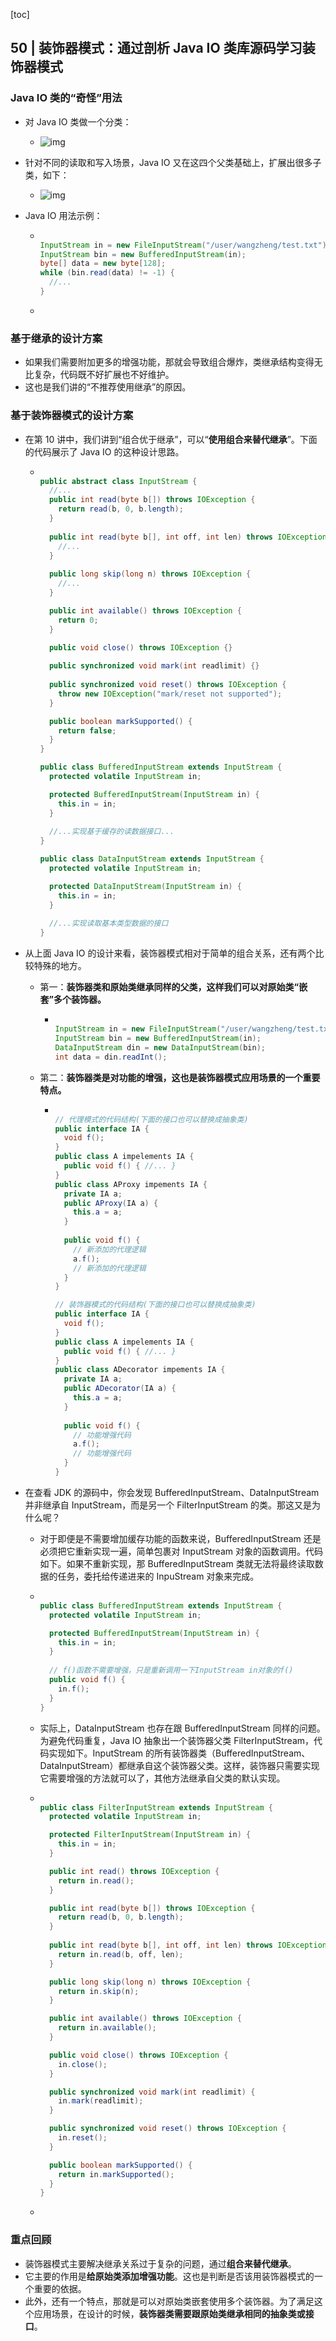 [toc]

## 50 | 装饰器模式：通过剖析 Java IO 类库源码学习装饰器模式

### Java IO 类的“奇怪”用法

-   对 Java IO 类做一个分类：

    -   ![img](imgs/507526c2e4b255a45c60722df14f9a05.jpg)

-   针对不同的读取和写入场景，Java IO 又在这四个父类基础上，扩展出很多子类，如下：

    -   ![img](imgs/5082df8e7d5a4d44a34811b9f562d613.jpg)

-   Java IO 用法示例：

    -   ```java
        
        InputStream in = new FileInputStream("/user/wangzheng/test.txt");
        InputStream bin = new BufferedInputStream(in);
        byte[] data = new byte[128];
        while (bin.read(data) != -1) {
          //...
        }
        ```

    -   

### 基于继承的设计方案

-   如果我们需要附加更多的增强功能，那就会导致组合爆炸，类继承结构变得无比复杂，代码既不好扩展也不好维护。
-   这也是我们讲的“不推荐使用继承”的原因。

### 基于装饰器模式的设计方案

-   在第 10 讲中，我们讲到“组合优于继承”，可以“**使用组合来替代继承**”。下面的代码展示了 Java IO 的这种设计思路。

    -   ```java
        
        public abstract class InputStream {
          //...
          public int read(byte b[]) throws IOException {
            return read(b, 0, b.length);
          }
          
          public int read(byte b[], int off, int len) throws IOException {
            //...
          }
          
          public long skip(long n) throws IOException {
            //...
          }
        
          public int available() throws IOException {
            return 0;
          }
          
          public void close() throws IOException {}
        
          public synchronized void mark(int readlimit) {}
            
          public synchronized void reset() throws IOException {
            throw new IOException("mark/reset not supported");
          }
        
          public boolean markSupported() {
            return false;
          }
        }
        
        public class BufferedInputStream extends InputStream {
          protected volatile InputStream in;
        
          protected BufferedInputStream(InputStream in) {
            this.in = in;
          }
          
          //...实现基于缓存的读数据接口...  
        }
        
        public class DataInputStream extends InputStream {
          protected volatile InputStream in;
        
          protected DataInputStream(InputStream in) {
            this.in = in;
          }
          
          //...实现读取基本类型数据的接口
        }
        ```

-   从上面 Java IO 的设计来看，装饰器模式相对于简单的组合关系，还有两个比较特殊的地方。

    -   第一：**装饰器类和原始类继承同样的父类，这样我们可以对原始类“嵌套”多个装饰器。**

        -   ```java
            
            InputStream in = new FileInputStream("/user/wangzheng/test.txt");
            InputStream bin = new BufferedInputStream(in);
            DataInputStream din = new DataInputStream(bin);
            int data = din.readInt();
            ```

    -   第二：**装饰器类是对功能的增强，这也是装饰器模式应用场景的一个重要特点。**

        -   ```java
            
            // 代理模式的代码结构(下面的接口也可以替换成抽象类)
            public interface IA {
              void f();
            }
            public class A impelements IA {
              public void f() { //... }
            }
            public class AProxy impements IA {
              private IA a;
              public AProxy(IA a) {
                this.a = a;
              }
              
              public void f() {
                // 新添加的代理逻辑
                a.f();
                // 新添加的代理逻辑
              }
            }
            
            // 装饰器模式的代码结构(下面的接口也可以替换成抽象类)
            public interface IA {
              void f();
            }
            public class A impelements IA {
              public void f() { //... }
            }
            public class ADecorator impements IA {
              private IA a;
              public ADecorator(IA a) {
                this.a = a;
              }
              
              public void f() {
                // 功能增强代码
                a.f();
                // 功能增强代码
              }
            }
            ```

-   在查看 JDK 的源码中，你会发现 BufferedInputStream、DataInputStream 并非继承自 InputStream，而是另一个 FilterInputStream 的类。那这又是为什么呢？

    -   对于即便是不需要增加缓存功能的函数来说，BufferedInputStream 还是必须把它重新实现一遍，简单包裹对 InputStream 对象的函数调用。代码如下。如果不重新实现，那 BufferedInputStream 类就无法将最终读取数据的任务，委托给传递进来的 InpuStream 对象来完成。

    -   ```java
        
        public class BufferedInputStream extends InputStream {
          protected volatile InputStream in;
        
          protected BufferedInputStream(InputStream in) {
            this.in = in;
          }
          
          // f()函数不需要增强，只是重新调用一下InputStream in对象的f()
          public void f() {
            in.f();
          }  
        }
        ```

    -   实际上，DataInputStream 也存在跟 BufferedInputStream 同样的问题。为避免代码重复，Java IO 抽象出一个装饰器父类 FilterInputStream，代码实现如下。InputStream 的所有装饰器类（BufferedInputStream、DataInputStream）都继承自这个装饰器父类。这样，装饰器只需要实现它需要增强的方法就可以了，其他方法继承自父类的默认实现。

    -   ```java
        
        public class FilterInputStream extends InputStream {
          protected volatile InputStream in;
        
          protected FilterInputStream(InputStream in) {
            this.in = in;
          }
        
          public int read() throws IOException {
            return in.read();
          }
        
          public int read(byte b[]) throws IOException {
            return read(b, 0, b.length);
          }
           
          public int read(byte b[], int off, int len) throws IOException {
            return in.read(b, off, len);
          }
        
          public long skip(long n) throws IOException {
            return in.skip(n);
          }
        
          public int available() throws IOException {
            return in.available();
          }
        
          public void close() throws IOException {
            in.close();
          }
        
          public synchronized void mark(int readlimit) {
            in.mark(readlimit);
          }
        
          public synchronized void reset() throws IOException {
            in.reset();
          }
        
          public boolean markSupported() {
            return in.markSupported();
          }
        }
        ```

    -   

### 重点回顾

-   装饰器模式主要解决继承关系过于复杂的问题，通过**组合来替代继承**。
-   它主要的作用是**给原始类添加增强功能**。这也是判断是否该用装饰器模式的一个重要的依据。
-   此外，还有一个特点，那就是可以对原始类嵌套使用多个装饰器。为了满足这个应用场景，在设计的时候，**装饰器类需要跟原始类继承相同的抽象类或接口**。
